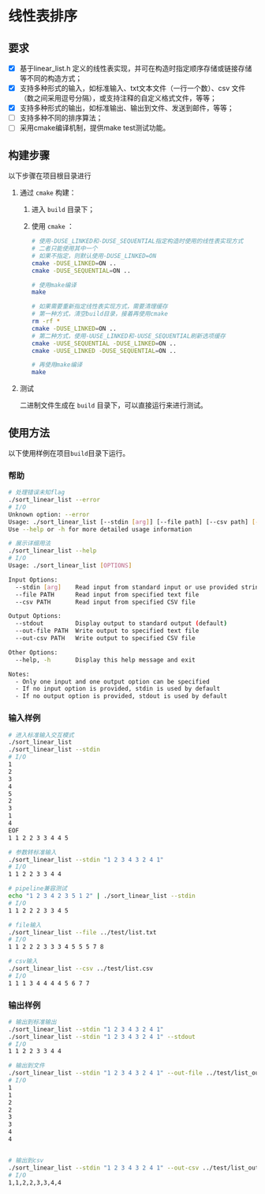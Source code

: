 # 线性表排序

## 要求

- [x] 基于linear_list.h 定义的线性表实现，并可在构造时指定顺序存储或链接存储等不同的构造方式；
- [x] 支持多种形式的输入，如标准输入、txt文本文件（一行一个数）、csv 文件（数之间采用逗号分隔），或支持注释的自定义格式文件，等等；
- [x] 支持多种形式的输出，如标准输出、输出到文件、发送到邮件，等等；
- [ ] 支持多种不同的排序算法；
- [ ] 采用cmake编译机制，提供make test测试功能。

## 构建步骤

以下步骤在项目根目录进行

1. 通过 `cmake` 构建：

   1. 进入 `build` 目录下；

   2. 使用 `cmake` ：

      ```bash
      # 使用-DUSE_LINKED和-DUSE_SEQUENTIAL指定构造时使用的线性表实现方式
      # 二者只能使用其中一个
      # 如果不指定，则默认使用-DUSE_LINKED=ON
      cmake -DUSE_LINKED=ON ..
      cmake -DUSE_SEQUENTIAL=ON ..
      
      # 使用make编译
      make
      
      # 如果需要重新指定线性表实现方式，需要清理缓存
      # 第一种方式，清空build目录，接着再使用cmake
      rm -rf *
      cmake -DUSE_LINKED=ON ..
      # 第二种方式，使用-UUSE_LINKED和-UUSE_SEQUENTIAL刷新选项缓存
      cmake -UUSE_SEQUENTIAL -DUSE_LINKED=ON ..
      cmake -UUSE_LINKED -DUSE_SEQUENTIAL=ON ..
      
      # 再使用make编译
      make
      ```

2. 测试

   二进制文件生成在 `build` 目录下，可以直接运行来进行测试。

## 使用方法

以下使用样例在项目`build`目录下运行。

### 帮助

```bash
# 处理错误未知flag
./sort_linear_list --error
# I/O
Unknown option: --error
Usage: ./sort_linear_list [--stdin [arg]] [--file path] [--csv path] [--stdout] [--out-file path] [--out-csv path]
Use --help or -h for more detailed usage information

# 展示详细用法
./sort_linear_list --help
# I/O
Usage: ./sort_linear_list [OPTIONS]

Input Options:
  --stdin [arg]    Read input from standard input or use provided string as input
  --file PATH      Read input from specified text file
  --csv PATH       Read input from specified CSV file

Output Options:
  --stdout         Display output to standard output (default)
  --out-file PATH  Write output to specified text file
  --out-csv PATH   Write output to specified CSV file

Other Options:
  --help, -h       Display this help message and exit

Notes:
  - Only one input and one output option can be specified
  - If no input option is provided, stdin is used by default
  - If no output option is provided, stdout is used by default
```



### 输入样例

```bash
# 进入标准输入交互模式
./sort_linear_list
./sort_linear_list --stdin
# I/O
1
2
3
4
5
2
3
1
4
EOF
1 1 2 2 3 3 4 4 5

# 参数转标准输入
./sort_linear_list --stdin "1 2 3 4 3 2 4 1"
# I/O
1 1 2 2 3 3 4 4

# pipeline兼容测试
echo "1 2 3 4 2 3 5 1 2" | ./sort_linear_list --stdin
# I/O
1 1 2 2 2 3 3 4 5

# file输入
./sort_linear_list --file ../test/list.txt
# I/O
1 1 2 2 2 3 3 3 4 5 5 5 7 8

# csv输入
./sort_linear_list --csv ../test/list.csv
# I/O
1 1 1 3 4 4 4 4 5 6 7 7
```

### 输出样例

```bash
# 输出到标准输出
./sort_linear_list --stdin "1 2 3 4 3 2 4 1"
./sort_linear_list --stdin "1 2 3 4 3 2 4 1" --stdout
# I/O
1 1 2 2 3 3 4 4

# 输出到文件
./sort_linear_list --stdin "1 2 3 4 3 2 4 1" --out-file ../test/list_out.txt; cat ../test/list_out.txt
# I/O
1
1
2
2
3
3
4
4


# 输出到csv
./sort_linear_list --stdin "1 2 3 4 3 2 4 1" --out-csv ../test/list_out.csv; cat ../test/list_out.csv
# I/O
1,1,2,2,3,3,4,4

```

